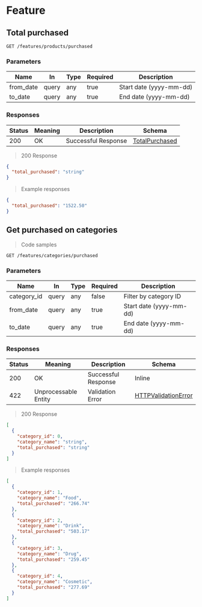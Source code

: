 <h1 id="make-life-easier-api-feature">Feature</h1>

## Total purchased

<a id="opIdtotal_purchased_features_products_purchased_get"></a>

`GET /features/products/purchased`

<h3 id="total_purchased_features_products_purchased_get-parameters">Parameters</h3>

| Name      | In    | Type | Required | Description             |
|-----------|-------|------|----------|-------------------------|
| from_date | query | any  | true     | Start date (yyyy-mm-dd) |
| to_date   | query | any  | true     | End date (yyyy-mm-dd)   |

<h3 id="total_purchased_features_products_purchased_get-responses">Responses</h3>

| Status | Meaning | Description         | Schema                                  |
|--------|---------|---------------------|-----------------------------------------|
| 200    | OK      | Successful Response | [TotalPurchased](#schematotalpurchased) |

> 200 Response

```json
{
  "total_purchased": "string"
}
```

> Example responses

```json
{
  "total_purchased": "1522.50"
}
```

## Get purchased on categories

<a id="opIdget_purchased_features_categories_purchased_get"></a>

> Code samples

`GET /features/categories/purchased`

<h3 id="get_purchased_features_categories_purchased_get-parameters">Parameters</h3>

| Name        | In    | Type | Required | Description             |
|-------------|-------|------|----------|-------------------------|
| category_id | query | any  | false    | Filter by category ID   |
| from_date   | query | any  | true     | Start date (yyyy-mm-dd) |
| to_date     | query | any  | true     | End date (yyyy-mm-dd)   |

<h3 id="get_purchased_features_categories_purchased_get-responses">Responses</h3>

| Status | Meaning              | Description         | Schema                                            |
|--------|----------------------|---------------------|---------------------------------------------------|
| 200    | OK                   | Successful Response | Inline                                            |
| 422    | Unprocessable Entity | Validation Error    | [HTTPValidationError](#schemahttpvalidationerror) |

> 200 Response

```json
[
  {
    "category_id": 0,
    "category_name": "string",
    "total_purchased": "string"
  }
]
```

> Example responses

```json
[
  {
    "category_id": 1,
    "category_name": "Food",
    "total_purchased": "266.74"
  },
  {
    "category_id": 2,
    "category_name": "Drink",
    "total_purchased": "503.17"
  },
  {
    "category_id": 3,
    "category_name": "Drug",
    "total_purchased": "259.45"
  },
  {
    "category_id": 4,
    "category_name": "Cosmetic",
    "total_purchased": "277.69"
  }
]
```
